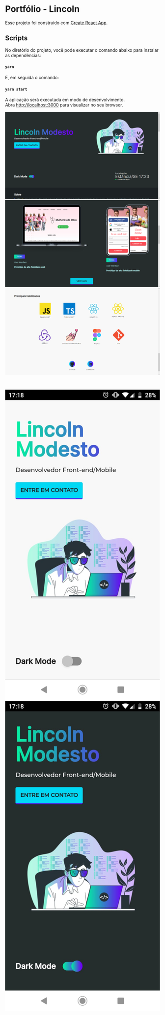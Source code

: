 # Portfólio - Lincoln

Esse projeto foi construído com [Create React App](https://github.com/facebook/create-react-app).

## Scripts

No diretório do projeto, você pode executar o comando abaixo para instalar as dependências:

#### `yarn`

E, em seguida o comando:

#### `yarn start`

A aplicação será executada em modo de desenvolvimento.\
Abra [http://localhost:3000](http://localhost:3000) para visualizar no seu browser.

![home](src/assets/asset1.png?raw=true "home")
![home](src/assets/asset2.png?raw=true "home")
![home](src/assets/asset3.png?raw=true "home")

<div style="display: inline_block"><br>

![home](src/assets/asset4.jpeg?raw=true "home")
![home](src/assets/asset5.jpeg?raw=true "home")

</div>
